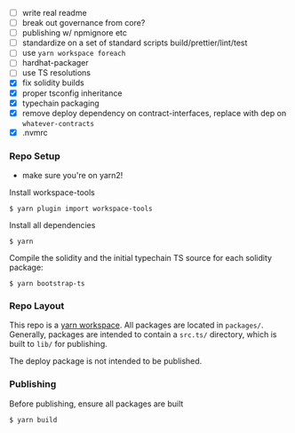 - [ ] write real readme
- [ ] break out governance from core?
- [ ] publishing w/ npmignore etc
- [ ] standardize on a set of standard scripts build/prettier/lint/test
- [ ] use `yarn workspace foreach`
- [ ] hardhat-packager
- [ ] use TS resolutions
- [x] fix solidity builds
- [x] proper tsconfig inheritance
- [x] typechain packaging
- [x] remove deploy dependency on contract-interfaces, replace with
      dep on `whatever-contracts`
- [x] .nvmrc

### Repo Setup

- make sure you're on yarn2!

Install workspace-tools

```
$ yarn plugin import workspace-tools
```

Install all dependencies

```
$ yarn
```

Compile the solidity and the initial typechain TS source for each solidity
package:

```
$ yarn bootstrap-ts
```

### Repo Layout

This repo is a [yarn workspace](https://yarnpkg.com/features/workspaces). All
packages are located in `packages/`. Generally, packages are intended to
contain a `src.ts/` directory, which is built to `lib/` for publishing.

The deploy package is not intended to be published.

### Publishing

Before publishing, ensure all packages are built

```
$ yarn build
```
